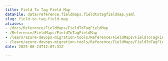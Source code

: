 ```yaml
---
title: Field To Tag Field Map
dataFile: data/reference.fieldmaps.fieldtotagfieldmap.yaml
slug: field-to-tag-field-map
aliases:
- /docs/Reference/FieldMaps/FieldToTagFieldMap
- /Reference/FieldMaps/FieldToTagFieldMap
- /learn/azure-devops-migration-tools/Reference/FieldMaps/FieldToTagFieldMap
- /learn/azure-devops-migration-tools/Reference/FieldMaps/FieldToTagFieldMap/index.md
date: 2025-06-24T12:07:31Z

---
```


